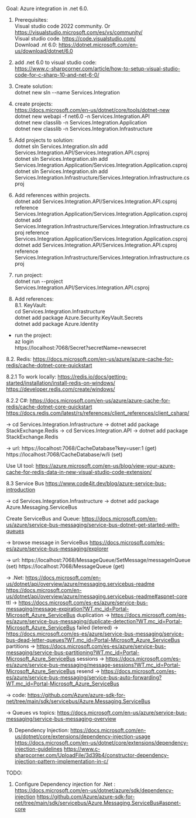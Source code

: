 Goal: Azure integration in .net 6.0.  
  
1. Prerequisites:  
Visual studio code 2022 community. Or  https://visualstudio.microsoft.com/es/vs/community/  
Visual studio code.  https://code.visualstudio.com/  
Download .nt 6.0: https://dotnet.microsoft.com/en-us/download/dotnet/6.0  
  
2. add .net 6.0 to visual studio code:  
https://www.c-sharpcorner.com/article/how-to-setup-visual-studio-code-for-c-sharp-10-and-net-6-0/  
  
3. Create solution:  
dotnet new sln --name Services.Integration  
  
4. create projects:  
https://docs.microsoft.com/en-us/dotnet/core/tools/dotnet-new  
dotnet new webapi -f net6.0 -n Services.Integration.API  
dotnet new classlib -n Services.Integration.Application  
dotnet new classlib -n Services.Integration.Infrastructure  
  
  
5. Add projects to solution:  
dotnet sln Services.Integration.sln add Services.Integration.API/Services.Integration.API.csproj  
dotnet sln Services.Integration.sln add Services.Integration.Application/Services.Integration.Application.csproj  
dotnet sln Services.Integration.sln add Services.Integration.Infrastructure/Services.Integration.Infrastructure.csproj  
  
6. Add references within projects.  
dotnet add Services.Integration.API/Services.Integration.API.csproj reference Services.Integration.Application/Services.Integration.Application.csproj  
dotnet add Services.Integration.Infrastructure/Services.Integration.Infrastructure.csproj reference Services.Integration.Application/Services.Integration.Application.csproj  
dotnet add Services.Integration.API/Services.Integration.API.csproj reference Services.Integration.Infrastructure/Services.Integration.Infrastructure.csproj  
  
7. run project:  
dotnet run --project Services.Integration.API/Services.Integration.API.csproj  
  
8. Add references:  
8.1. KeyVault:  
cd Services.Integration.Infrastructure  
dotnet add package Azure.Security.KeyVault.Secrets  
dotnet add package Azure.Identity  
  
- run the project:  
az login  
https://localhost:7068/Secret?secretName=newsecret  

8.2. Redis:
https://docs.microsoft.com/en-us/azure/azure-cache-for-redis/cache-dotnet-core-quickstart

8.2.1 To work locally:
https://redis.io/docs/getting-started/installation/install-redis-on-windows/
https://developer.redis.com/create/windows/

8.2.2 C#:
https://docs.microsoft.com/en-us/azure/azure-cache-for-redis/cache-dotnet-core-quickstart
https://docs.redis.com/latest/rs/references/client_references/client_csharp/

-> cd Services.Integration.Infrastructure
-> dotnet add package StackExchange.Redis
-> cd Services.Integration.API
-> dotnet add package StackExchange.Redis

-> url:
https://localhost:7068/CacheDatabase?key=user:1  (get)
https://localhost:7068/CacheDatabase/w/li   (set)

Use UI tool:
https://azure.microsoft.com/en-us/blog/view-your-azure-cache-for-redis-data-in-new-visual-studio-code-extension/

8.3 Service Bus
https://www.code4it.dev/blog/azure-service-bus-introduction

-> cd Services.Integration.Infrastructure
-> dotnet add package Azure.Messaging.ServiceBus

Create ServiceBus and Queue:
https://docs.microsoft.com/en-us/azure/service-bus-messaging/service-bus-dotnet-get-started-with-queues

-> browse message in ServiceBus
https://docs.microsoft.com/es-es/azure/service-bus-messaging/explorer

-> url:
https://localhost:7068/MessageQueue/SetMessage/messageInQueue  (set)
https://localhost:7068/MessageQueue  (get)

-> .Net:
https://docs.microsoft.com/en-us/dotnet/api/overview/azure/messaging.servicebus-readme
https://docs.microsoft.com/en-us/dotnet/api/overview/azure/messaging.servicebus-readme#aspnet-core
ttl -> https://docs.microsoft.com/es-es/azure/service-bus-messaging/message-expiration?WT.mc_id=Portal-Microsoft_Azure_ServiceBus
duplication -> https://docs.microsoft.com/es-es/azure/service-bus-messaging/duplicate-detection?WT.mc_id=Portal-Microsoft_Azure_ServiceBus
failed (letered) -> https://docs.microsoft.com/es-es/azure/service-bus-messaging/service-bus-dead-letter-queues?WT.mc_id=Portal-Microsoft_Azure_ServiceBus
partitions -> https://docs.microsoft.com/es-es/azure/service-bus-messaging/service-bus-partitioning?WT.mc_id=Portal-Microsoft_Azure_ServiceBus
sessions -> https://docs.microsoft.com/es-es/azure/service-bus-messaging/message-sessions?WT.mc_id=Portal-Microsoft_Azure_ServiceBus
resend -> https://docs.microsoft.com/es-es/azure/service-bus-messaging/service-bus-auto-forwarding?WT.mc_id=Portal-Microsoft_Azure_ServiceBus

-> code:
https://github.com/Azure/azure-sdk-for-net/tree/main/sdk/servicebus/Azure.Messaging.ServiceBus

-> Queues vs topics:
https://docs.microsoft.com/en-us/azure/service-bus-messaging/service-bus-messaging-overview



9. Dependency Injection:
https://docs.microsoft.com/en-us/dotnet/core/extensions/dependency-injection-usage
https://docs.microsoft.com/en-us/dotnet/core/extensions/dependency-injection-guidelines
https://www.c-sharpcorner.com/UploadFile/3d39b4/constructor-dependency-injection-pattern-implementation-in-c/

TODO:
1. Configure Dependency injection for .Net :
https://docs.microsoft.com/en-us/dotnet/azure/sdk/dependency-injection
https://github.com/Azure/azure-sdk-for-net/tree/main/sdk/servicebus/Azure.Messaging.ServiceBus#aspnet-core


